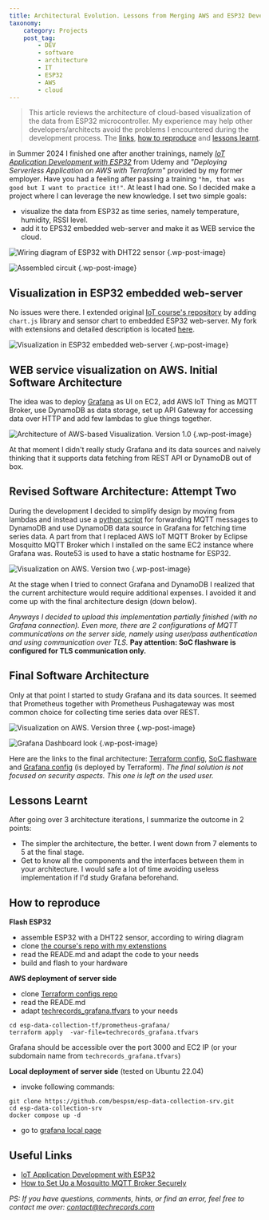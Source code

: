 ```yaml
---
title: Architectural Evolution. Lessons from Merging AWS and ESP32 Development
taxonomy:
    category: Projects
    post_tag:
        - DEV
        - software
        - architecture
        - IT
        - ESP32
        - AWS
        - cloud
---
```


> This article reviews the architecture of cloud-based visualization of the data from ESP32 microcontroller.
> My experience may help other developers/architects avoid the problems I encountered during the development process.
> The [links](#useful-links), [how to reproduce](#how-to-reproduce) and [lessons learnt](#lessons-learnt).

in Summer 2024 I finished one after another trainings, namely [*IoT Application Development with ESP32*](https://www.udemy.com/course/iot-application-development-with-the-esp32-using-the-esp-idf/) from Udemy and *"Deploying Serverless Application on AWS with Terraform"* provided by my former employer. 
Have you had a feeling after passing a training `"hm, that was good but I want to practice it!"`. At least I had one. So I decided make a project where I can leverage the new knowledge. I set two simple goals:
* visualize the data from ESP32 as time series, namely temperature, humidity, RSSI level.
* add it to EPS32 embedded web-server and make it as WEB service the cloud.

![Wiring diagram of ESP32 with DHT22 sensor](/_images/esp-dc-circuit.png "Wiring diagram of ESP32 with DHT22 sensor") {.wp-post-image}

![Assembled circuit](/_images/esp-dc-assembly-look.jpg "Assembled circuit") {.wp-post-image}

## Visualization in ESP32 embedded web-server

No issues were there. I extended original [IoT course's repository](https://github.com/kevinudemy/udemy_esp32) by adding `chart.js` library and sensor chart to embedded ESP32 web-server. My fork with extensions and detailed description is located [here](https://github.com/bespsm/esp-data-collection-soc). 

![Visualization in ESP32 embedded web-server](/_images/esp-dc-local-visual.png "Visualization in ESP32 embedded web-server") {.wp-post-image}

## WEB service visualization on AWS. Initial Software Architecture

The idea was to deploy [Grafana](https://grafana.com/) as UI on EC2, add AWS IoT Thing as MQTT Broker, use DynamoDB as data storage, set up API Gateway for accessing data over HTTP and add few lambdas to glue things together.

![Architecture of AWS-based Visualization. Version 1.0](/_images/esp-dc-design-v1.0.png "Architecture of AWS-based Visualization. Version 1.0") {.wp-post-image}

At that moment I didn't really study Grafana and its data sources and naively thinking that it supports data fetching from REST API or DynamoDB out of box.

## Revised Software Architecture: Attempt Two

During the development I decided to simplify design by moving from lambdas and instead use a [python script](https://github.com/bespsm/esp-data-collection-srv/blob/main/script) for forwarding MQTT messages to DynamoDB and use DynamoDB data source in Grafana for fetching time series data. A part from that I replaced AWS IoT MQTT Broker by Eclipse Mosquitto MQTT Broker which I installed on the same EC2 instance where Grafana was. Route53 is used to have a static hostname for ESP32.

![Visualization on AWS. Version two](/_images/esp-dc-design-v2.0.png "Architecture of AWS-based Visualization. Version 2.0") {.wp-post-image}

At the stage when I tried to connect Grafana and DynamoDB I realized that the current architecture would require additional expenses. I avoided it and come up with the final architecture design (down below).

*Anyways I decided to upload this implementation partially finished (with no Grafana connection). Even more, there are 2 configurations of MQTT communications on the server side, namely using user/pass authentication and using communication over TLS.* __Pay attention: SoC flashware is configured for TLS communication only.__

## Final Software Architecture

Only at that point I started to study Grafana and its data sources. It seemed that Prometheus together with Prometheus Pushagateway was most common choice for collecting time series data over REST.

![Visualization on AWS. Version three](/_images/esp-dc-design-v3.0.png "Architecture of AWS-based Visualization. Version 3.0") {.wp-post-image}

![Grafana Dashboard look](/_images/esp-dc-grafana-dash.png "Grafana Dashboard") {.wp-post-image}

Here are the links to the final architecture: [Terraform config](https://github.com/bespsm/esp-data-collection-tf/tree/main/prometheus-grafana), [SoC flashware](https://github.com/bespsm/esp-data-collection-SoC) and [Grafana config](https://github.com/bespsm/esp-data-collection-srv/tree/main/grafana_cfg) (is deployed by Terraform).
*The final solution is not focused on security aspects. This one is left on the used user.*

## Lessons Learnt

After going over 3 architecture iterations, I summarize the outcome in 2 points:
* The simpler the architecture, the better. I went down from 7 elements to 5 at the final stage.
* Get to know all the components and the interfaces between them in your architecture. I would safe a lot of time avoiding useless implementation if I'd study Grafana beforehand.

## How to reproduce

__Flash ESP32__
* assemble ESP32 with a DHT22 sensor, according to wiring diagram
* clone [the course's repo with my extenstions](https://github.com/bespsm/esp-data-collection-soc)
* read the READE.md and adapt the code to your needs
* build and flash to your hardware

__AWS deployment of server side__
* clone [Terraform configs repo](https://github.com/bespsm/esp-data-collection-tf)
* read the READE.md
* adapt [techrecords_grafana.tfvars](https://github.com/bespsm/esp-data-collection-tf/blob/main/prometheus-grafana/techrecords_grafana.tfvars) to your needs
```
cd esp-data-collection-tf/prometheus-grafana/
terraform apply  -var-file=techrecords_grafana.tfvars
```
Grafana should be accessible over the port 3000 and EC2 IP (or your subdomain name from `techrecords_grafana.tfvars`)

__Local deployment of server side__ (tested on Ubuntu 22.04)
* invoke following commands:
```
git clone https://github.com/bespsm/esp-data-collection-srv.git
cd esp-data-collection-srv
docker compose up -d
```
* go to [grafana local page](http://localhost:3000)

## Useful Links

* [IoT Application Development with ESP32](https://www.udemy.com/course/iot-application-development-with-the-esp32-using-the-esp-idf/)
* [How to Set Up a Mosquitto MQTT Broker Securely](https://medium.com/gravio-edge-iot-platform/how-to-set-up-a-mosquitto-mqtt-broker-securely-using-client-certificates-82b2aaaef9c8)


*PS: If you have questions, comments, hints, or find an error, feel free to contact me over: <contact@techrecords.com>*

